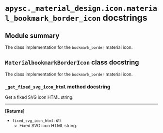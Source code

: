 # `apysc._material_design.icon.material_bookmark_border_icon` docstrings

## Module summary

The class implementation for the `bookmark_border` material icon.

## `MaterialbookmarkBorderIcon` class docstring

The class implementation for the `bookmark_border` material icon.

### `_get_fixed_svg_icon_html` method docstring

Get a fixed SVG icon HTML string.<hr>

**[Returns]**

- `fixed_svg_icon_html`: str
  - Fixed SVG icon HTML string.